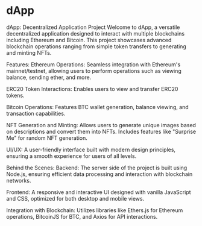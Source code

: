 # dApp

dApp: Decentralized Application Project
Welcome to dApp, a versatile decentralized application designed to interact with multiple blockchains including Ethereum and Bitcoin. This project showcases advanced blockchain operations ranging from simple token transfers to generating and minting NFTs.

Features:
Ethereum Operations: Seamless integration with Ethereum's mainnet/testnet, allowing users to perform operations such as viewing balance, sending ether, and more.

ERC20 Token Interactions: Enables users to view and transfer ERC20 tokens.

Bitcoin Operations: Features BTC wallet generation, balance viewing, and transaction capabilities.

NFT Generation and Minting: Allows users to generate unique images based on descriptions and convert them into NFTs. Includes features like "Surprise Me" for random NFT generation.

UI/UX: A user-friendly interface built with modern design principles, ensuring a smooth experience for users of all levels.

Behind the Scenes:
Backend: The server side of the project is built using Node.js, ensuring efficient data processing and interaction with blockchain networks.

Frontend: A responsive and interactive UI designed with vanilla JavaScript and CSS, optimized for both desktop and mobile views.

Integration with Blockchain: Utilizes libraries like Ethers.js for Ethereum operations, BitcoinJS for BTC, and Axios for API interactions.
